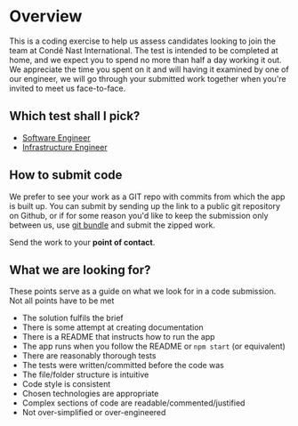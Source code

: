 # Overview

This is a coding exercise to help us assess candidates looking to join the team at Condé Nast International.  The test is intended to be completed at home, and we expect you to spend no more than half a day working it out. We appreciate the time you spent on it and will having it examined by one of our engineer, we will go through your submitted work together when you're invited to meet us face-to-face.        

## Which test shall I pick?
 - [Software Engineer](se-test)
 - [Infrastructure Engineer](infra-test)   

## How to submit code
We prefer to see your work as a GIT repo with commits from which the app is built up.
You can submit by sending up the link to a public git repository on Github, or if for some reason you'd 
like to keep the submission only between us, use [git bundle](https://git-scm.com/docs/git-bundle) and submit the zipped work.

Send the work to your **point of contact**. 

## What we are looking for?
These points serve as a guide on what we look for in a code submission. Not all points have to be met
 - The solution fulfils the brief
 - There is some attempt at creating documentation
 - There is a README that instructs how to run the app
 - The app runs when you follow the README or `npm start` (or equivalent)
 - There are reasonably thorough tests
 - The tests were written/committed before the code was
 - The file/folder structure is intuitive
 - Code style is consistent
 - Chosen technologies are appropriate
 - Complex sections of code are readable/commented/justified
 - Not over-simplified or over-engineered
